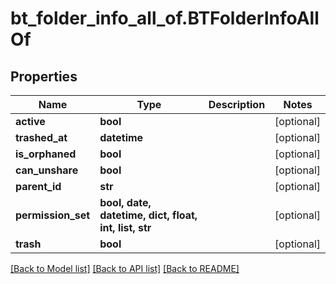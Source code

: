 # bt_folder_info_all_of.BTFolderInfoAllOf

## Properties
Name | Type | Description | Notes
------------ | ------------- | ------------- | -------------
**active** | **bool** |  | [optional] 
**trashed_at** | **datetime** |  | [optional] 
**is_orphaned** | **bool** |  | [optional] 
**can_unshare** | **bool** |  | [optional] 
**parent_id** | **str** |  | [optional] 
**permission_set** | **bool, date, datetime, dict, float, int, list, str** |  | [optional] 
**trash** | **bool** |  | [optional] 

[[Back to Model list]](../README.md#documentation-for-models) [[Back to API list]](../README.md#documentation-for-api-endpoints) [[Back to README]](../README.md)


